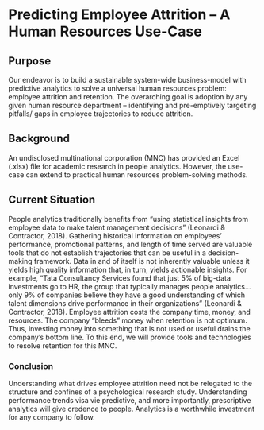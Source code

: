 # Predicting Employee Attrition – A Human Resources Use-Case

## Purpose
Our endeavor is to build a sustainable system-wide business-model with predictive analytics to solve a universal human resources problem: employee attrition and retention. The overarching goal is adoption by any given human resource department – identifying and pre-emptively targeting pitfalls/ gaps in employee trajectories to reduce attrition.

## Background
An undisclosed multinational corporation (MNC) has provided an Excel (.xlsx) file for academic research in people analytics. However, the use-case can extend to practical human resources problem-solving methods.

## Current Situation
People analytics traditionally benefits from “using statistical insights from employee data to make talent management decisions” (Leonardi & Contractor, 2018). Gathering historical information on employees’ performance, promotional patterns, and length of time served are valuable tools that do not establish trajectories that can be useful in a decision-making framework. Data in and of itself is not inherently valuable unless it yields high quality information that, in turn, yields actionable insights. For example, “Tata Consultancy Services found that just 5% of big-data investments go to HR, the group that typically manages people analytics… only 9% of companies believe they have a good understanding of which talent dimensions drive performance in their organizations” (Leonardi & Contractor, 2018). Employee attrition costs the company time, money, and resources. The company “bleeds” money when retention is not optimum. Thus, investing money into something that is not used or useful drains the company’s bottom line. To this end, we will provide tools and technologies to resolve retention for this MNC. 

### Conclusion
Understanding what drives employee attrition need not be relegated to the structure and confines of a psychological research study. Understanding performance trends visa vie predictive, and more importantly, prescriptive analytics will give credence to people. Analytics is a worthwhile investment for any company to follow.
